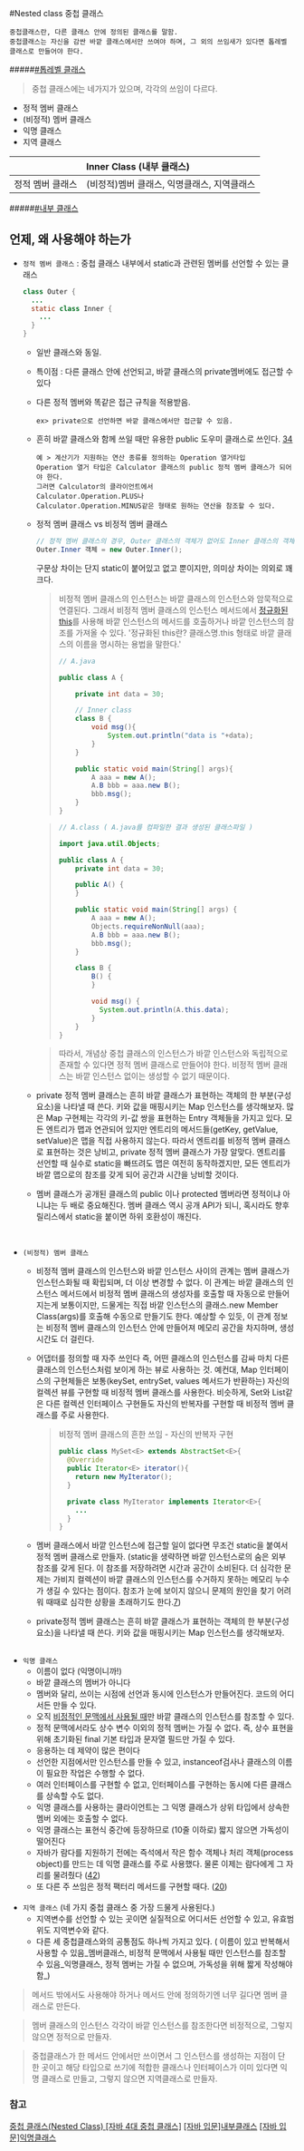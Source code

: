 #Nested class 중첩 클래스
```
중첩클래스란, 다른 클래스 안에 정의된 클래스를 말함.
중첩클래스는 자신을 감싼 바깥 클래스에서만 쓰여야 하며, 그 외의 쓰임새가 있다면 톱레벨 클래스로 만들어야 한다.
```
#####[#톱레벨 클래스]()

> 중첩 클래스에는 네가지가 있으며, 각각의 쓰임이 다르다.
* 정적 멤버 클래스
* (비정적) 멤버 클래스
* 익명 클래스
* 지역 클래스

|| Inner Class (내부 클래스) |
|:--|:--|
| 정적 멤버 클래스 | (비정적)멤버 클래스, 익명클래스, 지역클래스 |
#####[#내부 클래스]()

## 언제, 왜 사용해야 하는가

* `정적 멤버 클래스`
: 중첩 클래스 내부에서 static과 관련된 멤버를 선언할 수 있는 클래스
  ```java
  class Outer {
    ...
    static class Inner {
      ...
    }
  }
  ```
   * 일반 클래스와 동일.
   * 특이점 : 다른 클래스 안에 선언되고, 바깥 클래스의 private멤버에도 접근할 수 있다
   * 다른 정적 멤버와 똑같은 접근 규칙을 적용받음.
     ```
     ex> private으로 선언하면 바깥 클래스에서만 접근할 수 있음.
     ```

   * 흔히 바깥 클래스와 함께 쓰일 때만 유용한 public 도우미 클래스로 쓰인다. [34]()
     ```
     예 > 계산기가 지원하는 연산 종류를 정의하는 Operation 열거타입
     Operation 열거 타입은 Calculator 클래스의 public 정적 멤버 클래스가 되어야 한다.
     그러면 Calculator의 클라이언트에서
     Calculator.Operation.PLUS나
     Calculator.Operation.MINUS같은 형태로 원하는 연산을 참조할 수 있다.
     ```
    * 정적 멤버 클래스 vs 비정적 멤버 클래스
      ```java
      // 정적 멤버 클래스의 경우, Outer 클래스의 객체가 없어도 Inner 클래스의 객체 생성 가능.
      Outer.Inner 객체 = new Outer.Inner();
      ```
      구문상 차이는 단지 static이 붙어있고 없고 뿐이지만, 의미상 차이는 의외로 꽤 크다.

      > 비정적 멤버 클래스의 인스턴스는 바깥 클래스의 인스턴스와 암묵적으로 연결된다.
      > 그래서 비정적 멤버 클래스의 인스턴스 메서드에서 [정규화된 this]()를 사용해 바깥 인스턴스의 메서드를 호출하거나 바깥 인스턴스의 참조를 가져올 수 있다.
      > '정규화된 this란?  클래스명.this 형태로 바깥 클래스의 이름을 명시하는 용법을 말한다.'
      > ``` java
      > // A.java
      >
      > public class A {
      >
      >     private int data = 30;
      >
      >     // Inner class
      >     class B {
      >         void msg(){
      >             System.out.println("data is "+data);
      >         }
      >     }
      >
      >     public static void main(String[] args){
      >         A aaa = new A();
      >         A.B bbb = aaa.new B();
      >         bbb.msg();
      >     }
      >}
      > ```

      > ```java
      > // A.class ( A.java를 컴파일한 결과 생성된 클래스파일 )
      >
      > import java.util.Objects;
      >
      > public class A {
      >     private int data = 30;
      >
      >     public A() {
      >     }
      >
      >     public static void main(String[] args) {
      >         A aaa = new A();
      >         Objects.requireNonNull(aaa);
      >         A.B bbb = aaa.new B();
      >         bbb.msg();
      >     }
      >
      >     class B {
      >         B() {
      >         }
      >
      >         void msg() {
      >           System.out.println(A.this.data);
      >         }
      >     }
      >}
      > ```

      > 따라서, 개념상 중첩 클래스의 인스턴스가 바깥 인스턴스와 독립적으로 존재할 수 있다면 정적 멤버 클래스로 만들어야 한다.
      > 비정적 멤버 클래스는 바깥 인스턴스 없이는 생성할 수 없기 때문이다.

  * private 정적 멤버 클래스는 흔히 바깥 클래스가 표현하는 객체의 한 부분(구성요소)을 나타낼 때 쓴다.
     키와 값을 매핑시키는 Map 인스턴스를 생각해보자. 많은 Map 구현체는 각각의 키-값 쌍을 표현하는 Entry 객체들을 가지고 있다. 모든 엔트리가 맵과 연관되어 있지만 엔트리의 메서드들(getKey, getValue, setValue)은 맵을 직접 사용하지 않는다. 따라서 엔트리를 비정적 멤버 클래스로 표현하는 것은 낭비고, private 정적 멤버 클래스가 가장 알맞다. 엔트리를 선언할 때 실수로 static을 빠뜨려도 맵은 여전히 동작하겠지만, 모든 엔트리가 바깥 맵으로의 참조를 갖게 되어 공간과 시간을 낭비할 것이다.
  * 멤버 클래스가 공개된 클래스의 public 이나 protected 멤버라면 정적이냐 아니냐는 두 배로 중요해진다. 멤버 클래스 역시 공개 API가 되니, 혹시라도 향후 릴리스에서 static을 붙이면 하위 호환성이 깨진다.

<br>

* `(비정적) 멤버 클래스`
   * 비정적 멤버 클래스의 인스턴스와 바깥 인스턴스 사이의 관계는 멤버 클래스가 인스턴스화될 때 확립되며, 더 이상 변경할 수 없다.
   이 관계는 바깥 클래스의 인스턴스 메서드에서 비정적 멤버 클래스의 생성자를 호출할 때 자동으로 만들어지는게 보통이지만, 드물게는 직접 바깥 인스턴스의 클래스.new Member Class(args)를 호출해 수동으로 만들기도 한다.
   예상할 수 있듯, 이 관계 정보는 비정적 멤버 클래스의 인스턴스 안에 만들어져 메모리 공간을 차지하며, 생성시간도 더 걸린다.
   * 어댑터를 정의할 때 자주 쓰인다
    즉, 어떤 클래스의 인스턴스를 감싸 마치 다른 클래스의 인스턴스처럼 보이게 하는 뷰로 사용하는 것.
    예컨대, Map 인터페이스의 구현체들은 보통(keySet, entrySet, values 메서드가 반환하는) 자신의 컬렉션 뷰를 구현할 때 비정적 멤버 클래스를 사용한다.
    비슷하게, Set와 List같은 다른 컬렉션 인터페이스 구현들도 자신의 반복자를 구현할 때 비정적 멤버 클래스를 주로 사용한다.

      > 비정적 멤버 클래스의 흔한 쓰임 - 자신의 반복자 구현
      >    ```java
      >    public class MySet<E> extends AbstractSet<E>{
      >      @Override
      >      public Iterator<E> iterator(){
      >        return new MyIterator();
      >      }
      >
      >      private class MyIterator implements Iterator<E>{
      >        ...
      >      }
      >    }
      >    ```

   * 멤버 클래스에서 바깥 인스턴스에 접근할 일이 없다면 무조건 static을 붙여서 정적 멤버 클래스로 만들자.
   (static을 생략하면 바깥 인스턴스로의 숨은 외부 참조를 갖게 된다. 이 참조를 저장하려면 시간과 공간이 소비된다. 더 심각한 문제는 가비지 컬렉션이 바깥 클래스의 인스턴스를 수거하지 못하는 메모리 누수가 생길 수 있다는 점이다. 참조가 눈에 보이지 않으니 문제의 원인을 찾기 어려워 때때로 심각한 상황을 초래하기도 한다.[7]())
   * private정적 멤버 클래스는 흔히 바깥 클래스가 표현하는 객체의 한 부분(구성요소)을 나타낼 때 쓴다. 키와 값을 매핑시키는 Map 인스턴스를 생각해보자.
   <br>
* `익명 클래스`
   * 이름이 없다 (익명이니까!)
   * 바깥 클래스의 멤버가 아니다
   * 멤버와 달리, 쓰이는 시점에 선언과 동시에 인스턴스가 만들어진다. 코드의 어디서든 만들 수 있다.
   * 오직 [비정적인 문맥에서 사용될 때]()만 바깥 클래스의 인스턴스를 참조할 수 있다.
   * 정적 문맥에서라도 상수 변수 이외의 정적 멤버는 가질 수 없다.
    즉, 상수 표현을 위해 초기화된 final 기본 타입과 문자열 필드만 가질 수 있다.
    * 응용하는 데 제약이 많은 편이다
    * 선언한 지점에서만 인스턴스를 만들 수 있고, instanceof검사나 클래스의 이름이 필요한
    작업은 수행할 수 없다.
    * 여러 인터페이스를 구현할 수 없고, 인터페이스를 구현하는 동시에 다른 클래스를 상속할 수도 없다.
    * 익명 클래스를 사용하는 클라이언트는 그 익명 클래스가 상위 타입에서 상속한 멤버 외에는 호출할 수 없다.
    * 익명 클래스는 표현식 중간에 등장하므로 (10줄 이하로) 짧지 않으면 가독성이 떨어진다
    * 자바가 람다를 지원하기 전에는 즉석에서 작은 함수 객체나 처리 객체(process object)를 만드는 데 익명 클래스를 주로 사용했다. 물론 이제는 람다에게 그 자리를 물려줬다 ([42]())
   * 또 다른 주 쓰임은 정적 팩터리 메서드를 구현할 때다. ([20]())
   <br>
* `지역 클래스` (네 가지 중첩 클래스 중 가장 드물게 사용된다.)
   * 지역변수를 선언할 수 있는 곳이면 실질적으로 어디서든 선언할 수 있고,
   유효범위도 지역변수와 같다.
   * 다른 세 중첩클래스와의 공통점도 하나씩 가지고 있다.
   ( 이름이 있고 반복해서 사용할 수 있음_멤버클래스,
   비정적 문맥에서 사용될 때만 인스턴스를 참조할 수 있음_익명클래스,
   정적 멤버는 가질 수 없으며, 가독성을 위해 짧게 작성해야 함_)


> 메서드 밖에서도 사용해야 하거나 메서드 안에 정의하기엔 너무 길다면 멤버 클래스로 만든다.

> 멤버 클래스의 인스턴스 각각이 바깥 인스턴스를 참조한다면 비정적으로, 그렇지 않으면
> 정적으로 만들자.

> 중첩클래스가 한 메서드 안에서만 쓰이면서 그 인스턴스를 생성하는 지점이 단 한 곳이고
해당 타입으로 쓰기에 적합한 클래스나 인터페이스가 이미 있다면 익명 클래스로 만들고, 그렇지
않으면 지역클래스로 만들자.


### 참고
[중첩 클래스(Nested Class) [자바 4대 중첩 클래스]](http://gyrfalcon.tistory.com/entry/JAVAJ-Nested-Class)
[[자바 입문]내부클래스](https://programmers.co.kr/learn/courses/5/lessons/242#)
[[자바 입문]익명클래스](https://programmers.co.kr/learn/courses/5/lessons/243#)

